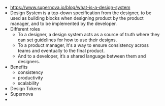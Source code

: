 - https://www.supernova.io/blog/what-is-a-design-system
- Design System is a top-down specification from the designer, to be used as building blocks when designing product by the product manager, and to be implemented by the developer.
- Different roles
	- To a designer, a design system acts as a source of truth where they can set guidelines for how to use their designs.
	- To a product manager, it's a way to ensure consistency across teams and eventually to the final product.
	- And to a developer, it’s a shared language between them and designers.
- Benefits
	- consistency
	- productivity
	- scalability
- Design Tokens
- Supernova
-